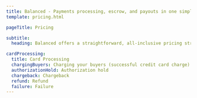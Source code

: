 ```yaml
---
title: Balanced - Payments processing, escrow, and payouts in one simple API | Pricing
template: pricing.html

pageTitle: Pricing

subtitle:
  heading: Balanced offers a straightforward, all-inclusive pricing structure. No setup costs. No monthly contract. No hidden fees.

cardProcessing:
  title: Card Processing
  chargingBuyers: Charging your buyers (successful credit card charge)
  authorizationHold: Authorization hold
  chargeback: Chargeback
  refund: Refund
  failure: Failure
---
```

